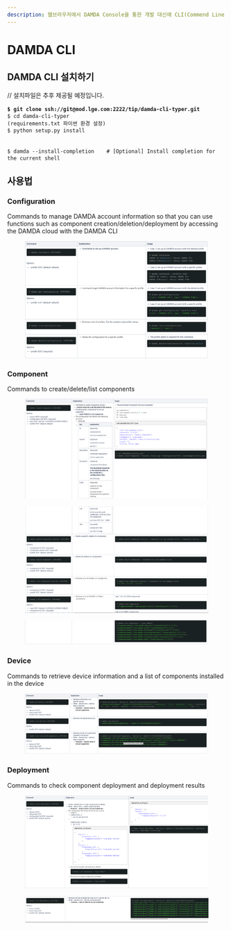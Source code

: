 ```yaml
---
description: 웹브라우저에서 DAMDA Console을 통한 개발 대신에 CLI(Commend Line Interface) 통해서도 개발할 수 있습니다.
---
```


# DAMDA CLI

## DAMDA CLI 설치하기

// 설치파일은 추후 제공될 예정입니다.

<pre class="language-shell"><code class="lang-shell"><strong>$ git clone ssh://git@mod.lge.com:2222/tip/damda-cli-typer.git
</strong>$ cd damda-cli-typer
(requirements.txt 파이썬 환경 설정)
$ python setup.py install
 
 
$ damda --install-completion    # [Optional] Install completion for the current shell</code></pre>

## 사용법

### Configuration

Commands to manage DAMDA account information so that you can use functions such as component creation/deletion/deployment by accessing the DAMDA cloud with the DAMDA CLI

<figure><img src="../../.gitbook/assets/image (4).png" alt=""><figcaption></figcaption></figure>

### Component

Commands to create/delete/list components

<figure><img src="../../.gitbook/assets/image (7) (6).png" alt=""><figcaption></figcaption></figure>

<figure><img src="../../.gitbook/assets/image (10).png" alt=""><figcaption></figcaption></figure>

<figure><img src="../../.gitbook/assets/image (26).png" alt=""><figcaption></figcaption></figure>

### Device

Commands to retrieve device information and a list of components installed in the device

<figure><img src="../../.gitbook/assets/image (1).png" alt=""><figcaption></figcaption></figure>

### Deployment

Commands to check component deployment and deployment results

<figure><img src="../../.gitbook/assets/image (3).png" alt=""><figcaption></figcaption></figure>

<figure><img src="../../.gitbook/assets/image (1) (6).png" alt=""><figcaption></figcaption></figure>

